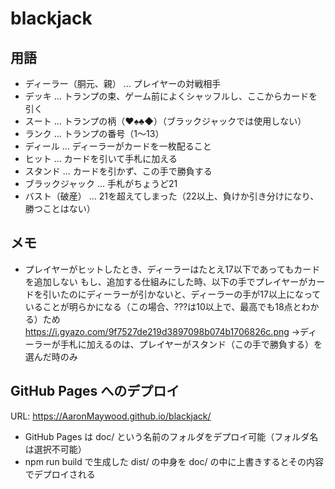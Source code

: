 # blackjack

## 用語
- ディーラー（胴元、親） ... プレイヤーの対戦相手
- デッキ ... トランプの束、ゲーム前によくシャッフルし、ここからカードを引く
- スート ... トランプの柄（♥♠♣◆）（ブラックジャックでは使用しない）
- ランク ... トランプの番号（1〜13）
- ディール ... ディーラーがカードを一枚配ること
- ヒット ... カードを引いて手札に加える
- スタンド ... カードを引かず、この手で勝負する
- ブラックジャック ... 手札がちょうど21
- バスト（破産） ... 21を超えてしまった（22以上、負けか引き分けになり、勝つことはない）

## メモ
- プレイヤーがヒットしたとき、ディーラーはたとえ17以下であってもカードを追加しない
    もし、追加する仕組みにした時、以下の手でプレイヤーがカードを引いたのにディーラーが引かないと、ディーラーの手が17以上になっていることが明らかになる（この場合、???は10以上で、最高でも18点とわかる）ため
    https://i.gyazo.com/9f7527de219d3897098b074b1706826c.png
    →ディーラーが手札に加えるのは、プレイヤーがスタンド（この手で勝負する）を選んだ時のみ

## GitHub Pages へのデプロイ

URL:
https://AaronMaywood.github.io/blackjack/

- GitHub Pages は doc/ という名前のフォルダをデプロイ可能（フォルダ名は選択不可能）
- npm run build で生成した dist/ の中身を doc/ の中に上書きするとその内容でデプロイされる

